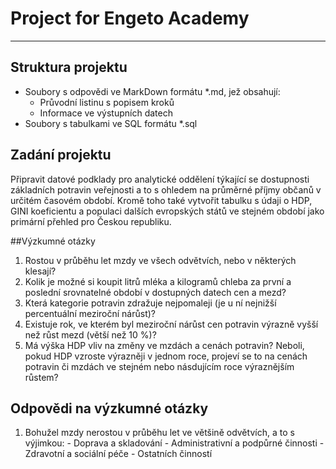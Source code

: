 # Project for Engeto Academy
- - -
## Struktura projektu
- Soubory s odpovědi ve MarkDown formátu *.md, jež obsahují:
	- Průvodní listinu s popisem kroků
	- Informace ve výstupních datech 
- Soubory s tabulkami ve SQL formátu *.sql

## Zadání projektu
Připravit datové podklady pro analytické oddělení týkající se dostupnosti základních potravin veřejnosti a to s ohledem na průměrné příjmy občanů v určitém časovém období. Kromě toho také vytvořit tabulku s údaji o HDP, GINI koeficientu a populaci dalších evropských států ve stejném období jako primární přehled pro Českou republiku.

##Výzkumné otázky
1. Rostou v průběhu let mzdy ve všech odvětvích, nebo v některých klesají?
2. Kolik je možné si koupit litrů mléka a kilogramů chleba za první a poslední srovnatelné období v dostupných datech cen a mezd?
3. Která kategorie potravin zdražuje nejpomaleji (je u ní nejnižší percentuální meziroční nárůst)?
4. Existuje rok, ve kterém byl meziroční nárůst cen potravin výrazně vyšší než růst mezd (větší než 10 %)?
5. Má výška HDP vliv na změny ve mzdách a cenách potravin? Neboli, pokud HDP vzroste výrazněji v jednom roce, projeví se to na cenách potravin či mzdách ve stejném nebo násdujícím roce výraznějším růstem?

## Odpovědi na výzkumné otázky
1. Bohužel mzdy nerostou v průběhu let ve většině odvětvích, a to s výjimkou:
		- Doprava a skladování
		- Administrativní a podpůrné činnosti
		- Zdravotní a sociální péče
		- Ostatních činností
